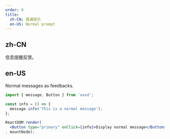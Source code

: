 ```yaml
---
order: 0
title:
  zh-CN: 普通提示
  en-US: Normal prompt
---
```


## zh-CN

信息提醒反馈。

## en-US

Normal messages as feedbacks.

````jsx
import { message, Button } from 'axxd';

const info = () => {
  message.info('This is a normal message');
};

ReactDOM.render(
  <Button type="primary" onClick={info}>Display normal message</Button>
, mountNode);
````
